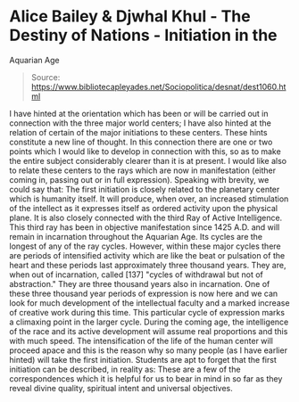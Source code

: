 # Alice Bailey & Djwhal Khul - The Destiny of Nations - Initiation in the
Aquarian Age

> Source: https://www.bibliotecapleyades.net/Sociopolitica/desnat/dest1060.html

I have hinted at the orientation which has been or will be carried out in connection with the three major world centers; I have also hinted at the relation of certain of the major initiations to these centers. These hints constitute a new line of thought. In this connection there are one or two points which I would like to develop in connection with this, so as to make the entire subject considerably clearer than it is at present. I would like also to relate these centers to the rays which are now in manifestation (either coming in, passing out or in full expression). Speaking with brevity, we could say that:
The first initiation is closely related to the planetary center which is humanity itself. It will produce, when over, an increased stimulation of the intellect as it expresses itself as ordered activity upon the physical plane. It is also closely connected with the third Ray of Active Intelligence. This third ray has been in objective manifestation since 1425 A.D. and will remain in incarnation throughout the Aquarian Age. Its cycles are the longest of any of the ray cycles. However, within these major cycles there are periods of intensified activity which are like the beat or pulsation of the heart and these periods last approximately three thousand years. They are, when out of incarnation, called [137] "cycles of withdrawal but not of abstraction." They are three thousand years also in incarnation. One of these three thousand year periods of expression is now here and we can look for much development of the intellectual faculty and a marked increase of creative work during this time. This particular cycle of expression marks a climaxing point in the larger cycle. During the coming age, the intelligence of the race and its active development will assume real proportions and this with much speed.
The intensification of the life of the human center will proceed apace and this is the reason why so many people (as I have earlier hinted) will take the first initiation. Students are apt to forget that the first initiation can be described, in reality as:
These are a few of the correspondences which it is helpful for us to bear in mind in so far as they reveal divine quality, spiritual intent and universal objectives.
